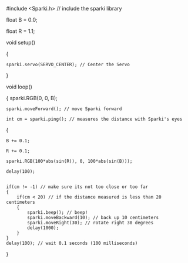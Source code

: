 #include <Sparki.h> // include the sparki library

float B = 0.0;

float R = 1.1;

void setup()

{

    sparki.servo(SERVO_CENTER); // Center the Servo
    
}

void loop()

{
    sparki.RGB(0, 0, B);
    
    sparki.moveForward(); // move Sparki forward
    
    int cm = sparki.ping(); // measures the distance with Sparki's eyes
    
{

    B += 0.1;
    
    R += 0.1;
    
    sparki.RGB(100*abs(sin(R)), 0, 100*abs(sin(B)));
    
    delay(100);
    

    if(cm != -1) // make sure its not too close or too far
    { 
        if(cm < 20) // if the distance measured is less than 20 centimeters
        {
            sparki.beep(); // beep!
            sparki.moveBackward(10); // back up 10 centimeters
            sparki.moveRight(30); // rotate right 30 degrees
            delay(1000);
        }
    }
    delay(100); // wait 0.1 seconds (100 milliseconds)
}

